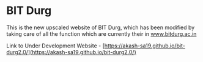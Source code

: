 # BIT Durg

This is the new upscaled website of BIT Durg, which has been modified by taking care of all the function which are currently their in www.bitdurg.ac.in

Link to Under Development Website - [https://akash-sa19.github.io/bit-durg2.0/](https://akash-sa19.github.io/bit-durg2.0/)
